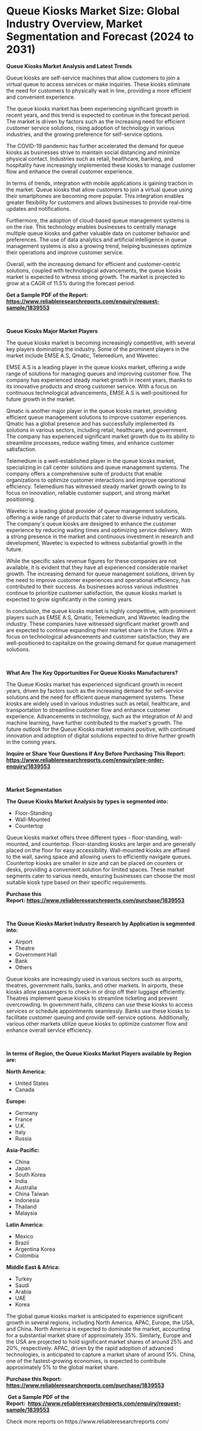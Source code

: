 <p><h1>Queue Kiosks Market Size: Global Industry Overview, Market Segmentation and Forecast (2024 to 2031)</h1></p><p><strong>Queue Kiosks Market Analysis and Latest Trends</strong></p>
<p><p>Queue kiosks are self-service machines that allow customers to join a virtual queue to access services or make inquiries. These kiosks eliminate the need for customers to physically wait in line, providing a more efficient and convenient experience.</p><p>The queue kiosks market has been experiencing significant growth in recent years, and this trend is expected to continue in the forecast period. The market is driven by factors such as the increasing need for efficient customer service solutions, rising adoption of technology in various industries, and the growing preference for self-service options.</p><p>The COVID-19 pandemic has further accelerated the demand for queue kiosks as businesses strive to maintain social distancing and minimize physical contact. Industries such as retail, healthcare, banking, and hospitality have increasingly implemented these kiosks to manage customer flow and enhance the overall customer experience.</p><p>In terms of trends, integration with mobile applications is gaining traction in the market. Queue kiosks that allow customers to join a virtual queue using their smartphones are becoming more popular. This integration enables greater flexibility for customers and allows businesses to provide real-time updates and notifications.</p><p>Furthermore, the adoption of cloud-based queue management systems is on the rise. This technology enables businesses to centrally manage multiple queue kiosks and gather valuable data on customer behavior and preferences. The use of data analytics and artificial intelligence in queue management systems is also a growing trend, helping businesses optimize their operations and improve customer service.</p><p>Overall, with the increasing demand for efficient and customer-centric solutions, coupled with technological advancements, the queue kiosks market is expected to witness strong growth. The market is projected to grow at a CAGR of 11.5% during the forecast period.</p></p>
<p><strong>Get a Sample PDF of the Report:&nbsp; <a href="https://www.reliableresearchreports.com/enquiry/request-sample/1839553">https://www.reliableresearchreports.com/enquiry/request-sample/1839553</a></strong></p>
<p>&nbsp;</p>
<p><strong>Queue Kiosks Major Market Players</strong></p>
<p><p>The queue kiosks market is becoming increasingly competitive, with several key players dominating the industry. Some of the prominent players in the market include EMSE A.S, Qmatic, Telemedium, and Wavetec.</p><p>EMSE A.S is a leading player in the queue kiosks market, offering a wide range of solutions for managing queues and improving customer flow. The company has experienced steady market growth in recent years, thanks to its innovative products and strong customer service. With a focus on continuous technological advancements, EMSE A.S is well-positioned for future growth in the market.</p><p>Qmatic is another major player in the queue kiosks market, providing efficient queue management solutions to improve customer experiences. Qmatic has a global presence and has successfully implemented its solutions in various sectors, including retail, healthcare, and government. The company has experienced significant market growth due to its ability to streamline processes, reduce waiting times, and enhance customer satisfaction.</p><p>Telemedium is a well-established player in the queue kiosks market, specializing in call center solutions and queue management systems. The company offers a comprehensive suite of products that enable organizations to optimize customer interactions and improve operational efficiency. Telemedium has witnessed steady market growth owing to its focus on innovation, reliable customer support, and strong market positioning.</p><p>Wavetec is a leading global provider of queue management solutions, offering a wide range of products that cater to diverse industry verticals. The company's queue kiosks are designed to enhance the customer experience by reducing waiting times and optimizing service delivery. With a strong presence in the market and continuous investment in research and development, Wavetec is expected to witness substantial growth in the future.</p><p>While the specific sales revenue figures for these companies are not available, it is evident that they have all experienced considerable market growth. The increasing demand for queue management solutions, driven by the need to improve customer experiences and operational efficiency, has contributed to their success. As businesses across various industries continue to prioritize customer satisfaction, the queue kiosks market is expected to grow significantly in the coming years.</p><p>In conclusion, the queue kiosks market is highly competitive, with prominent players such as EMSE A.S, Qmatic, Telemedium, and Wavetec leading the industry. These companies have witnessed significant market growth and are expected to continue expanding their market share in the future. With a focus on technological advancements and customer satisfaction, they are well-positioned to capitalize on the growing demand for queue management solutions.</p></p>
<p>&nbsp;</p>
<p><strong>What Are The Key Opportunities For Queue Kiosks Manufacturers?</strong></p>
<p><p>The Queue Kiosks market has experienced significant growth in recent years, driven by factors such as the increasing demand for self-service solutions and the need for efficient queue management systems. These kiosks are widely used in various industries such as retail, healthcare, and transportation to streamline customer flow and enhance customer experience. Advancements in technology, such as the integration of AI and machine learning, have further contributed to the market's growth. The future outlook for the Queue Kiosks market remains positive, with continued innovation and adoption of digital solutions expected to drive further growth in the coming years.</p></p>
<p><strong>Inquire or Share Your Questions If Any Before Purchasing This Report: <a href="https://www.reliableresearchreports.com/enquiry/pre-order-enquiry/1839553">https://www.reliableresearchreports.com/enquiry/pre-order-enquiry/1839553</a></strong></p>
<p>&nbsp;</p>
<p><strong>Market Segmentation</strong></p>
<p><strong>The Queue Kiosks Market Analysis by types is segmented into:</strong></p>
<p><ul><li>Floor-Standing</li><li>Wall-Mounted</li><li>Countertop</li></ul></p>
<p><p>Queue kiosks market offers three different types - floor-standing, wall-mounted, and countertop. Floor-standing kiosks are larger and are generally placed on the floor for easy accessibility. Wall-mounted kiosks are affixed to the wall, saving space and allowing users to efficiently navigate queues. Countertop kiosks are smaller in size and can be placed on counters or desks, providing a convenient solution for limited spaces. These market segments cater to various needs, ensuring businesses can choose the most suitable kiosk type based on their specific requirements.</p></p>
<p><strong>Purchase this Report:&nbsp;<a href="https://www.reliableresearchreports.com/purchase/1839553">https://www.reliableresearchreports.com/purchase/1839553</a></strong></p>
<p>&nbsp;</p>
<p><strong>The Queue Kiosks Market Industry Research by Application is segmented into:</strong></p>
<p><ul><li>Airport</li><li>Theatre</li><li>Government Hall</li><li>Bank</li><li>Others</li></ul></p>
<p><p>Queue kiosks are increasingly used in various sectors such as airports, theatres, government halls, banks, and other markets. In airports, these kiosks allow passengers to check-in or drop off their luggage efficiently. Theatres implement queue kiosks to streamline ticketing and prevent overcrowding. In government halls, citizens can use these kiosks to access services or schedule appointments seamlessly. Banks use these kiosks to facilitate customer queuing and provide self-service options. Additionally, various other markets utilize queue kiosks to optimize customer flow and enhance overall service efficiency.</p></p>
<p>&nbsp;</p>
<p><strong>In terms of Region, the Queue Kiosks Market Players available by Region are:</strong></p>
<p>
    <p> <strong> North America: </strong>
        <ul>
            <li>United States</li>
            <li>Canada</li>
        </ul>
        </p> 
    <p> <strong> Europe: </strong>
        <ul>
            <li>Germany</li>
            <li>France</li>
            <li>U.K.</li>
            <li>Italy</li>
            <li>Russia</li>
        </ul>
        </p> 
    <p> <strong> Asia-Pacific: </strong>
        <ul>
            <li>China</li>
            <li>Japan</li>
            <li>South Korea</li>
            <li>India</li>
            <li>Australia</li>
            <li>China Taiwan</li>
            <li>Indonesia</li>
            <li>Thailand</li>
            <li>Malaysia</li>
        </ul>
        </p> 
    <p> <strong> Latin America: </strong>
        <ul>
            <li>Mexico</li>
            <li>Brazil</li>
            <li>Argentina Korea</li>
            <li>Colombia</li>
        </ul>
        </p> 
    <p> <strong> Middle East & Africa: </strong>
        <ul>
            <li>Turkey</li>
            <li>Saudi</li>
            <li>Arabia</li>
            <li>UAE</li>
            <li>Korea</li>
        </ul>
    </p>
    </p>
<p><p>The global queue kiosks market is anticipated to experience significant growth in several regions, including North America, APAC, Europe, the USA, and China. North America is expected to dominate the market, accounting for a substantial market share of approximately 35%. Similarly, Europe and the USA are projected to hold significant market shares of around 25% and 20%, respectively. APAC, driven by the rapid adoption of advanced technologies, is anticipated to capture a market share of around 15%. China, one of the fastest-growing economies, is expected to contribute approximately 5% to the global market share.</p></p>
<p><strong>Purchase this Report: <a href="https://www.reliableresearchreports.com/purchase/1839553">https://www.reliableresearchreports.com/purchase/1839553</a></strong></p>
<p>&nbsp;<strong>Get a Sample PDF of the Report:&nbsp;&nbsp;<a href="https://www.reliableresearchreports.com/enquiry/request-sample/1839553">https://www.reliableresearchreports.com/enquiry/request-sample/1839553</a></strong></p>
<p><strong></strong></p>
<p>Check more reports on https://www.reliableresearchreports.com/</p>